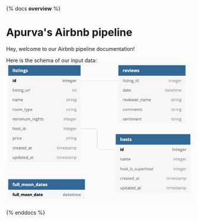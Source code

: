 {% docs __overview__ %}
# Apurva's Airbnb pipeline

Hey, welcome to our Airbnb pipeline documentation!

Here is the schema of our input data:
![input schema](assets/input_schema.png)

{% enddocs %}